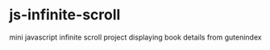 # js-infinite-scroll
mini javascript infinite scroll project displaying book details from gutenindex
